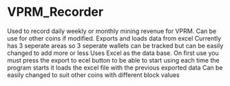 # VPRM_Recorder
Used to record daily weekly or monthly mining revenue for VPRM. Can be use for other coins if modified. Exports and loads data from excel
Currently has 3 seperate areas so 3 seperate wallets can be tracked but can be easily changed to add more or less
Uses Excel as the data base.
On first use you must press the export to ecel button to be able to start using
each time the program starts it loads the excel file with the previous exported data
Can be easily changed to suit other coins with different block values
